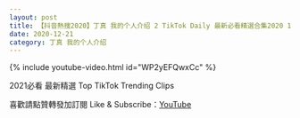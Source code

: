 ```yaml
---
layout: post
title: 【抖音熱搜2020】丁真 我的个人介绍 2 TikTok Daily 最新必看精選合集2020 12 21
date: 2020-12-21
category: 丁真 我的个人介绍
---
```


{% include youtube-video.html id="WP2yEFQwxCc" %}

2021必看 最新精選 Top TikTok Trending Clips

喜歡請點贊轉發加訂閱 Like & Subscribe：[YouTube](https://www.youtube.com/channel/UCAoR7VcanIPd04uEq_GIylA/videos)

